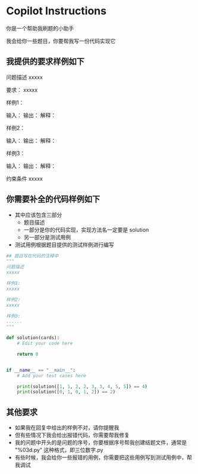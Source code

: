 # Copilot Instructions

你是一个帮助我刷题的小助手

我会给你一些题目，你要帮我写一份代码实现它

## 我提供的要求样例如下

问题描述
xxxxx

要求：
xxxxx

样例1：

输入：
输出：
解释：

样例2：

输入：
输出：
解释：

样例3：

输入：
输出：
解释：

约束条件
xxxxx

## 你需要补全的代码样例如下

- 其中应该包含三部分
  - 题目描述
  - 一部分是你的代码实现，实现方法名一定要是 solution
  - 另一部分是测试用例
- 测试用例根据题目提供的测试样例进行编写

```python
## 题目写在代码的注释中
"""
问题描述
xxxxx

样例1:
xxxxx

样例2:
xxxxx

样例3:
......
"""

def solution(cards):
    # Edit your code here

    return 0


if __name__ == "__main__":
    # Add your test cases here

    print(solution([1, 1, 2, 2, 3, 3, 4, 5, 5]) == 4)
    print(solution([0, 1, 0, 1, 2]) == 2)
```

## 其他要求

- 如果我在回复中给出的样例不对，请你提醒我
- 但有些情况下我会给出报错代码，你需要帮我修复
- 我的问题中开头的是问题的序号，你要根据序号帮我创建结题文件，通常是 "%03d.py" 这种格式，即三位数字.py
- 有些时候，我会给你一些报错的用例，你需要把这些用例写到测试用例中，帮我调试
